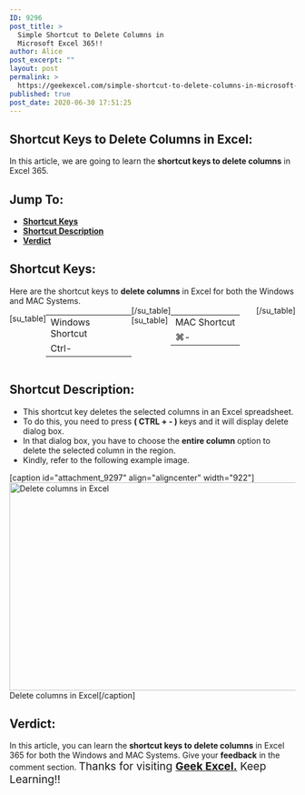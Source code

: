 ```yaml
---
ID: 9296
post_title: >
  Simple Shortcut to Delete Columns in
  Microsoft Excel 365!!
author: Alice
post_excerpt: ""
layout: post
permalink: >
  https://geekexcel.com/simple-shortcut-to-delete-columns-in-microsoft-excel-365/
published: true
post_date: 2020-06-30 17:51:25
---
```

<h2>Shortcut Keys to Delete Columns in Excel:</h2>
In this article, we are going to learn the <strong>shortcut keys to delete columns</strong> in Excel 365.
<h2>Jump To:</h2>
<ul>
 	<li><strong><a href="#1">Shortcut Keys</a></strong></li>
 	<li><strong><a href="#2">Shortcut Description</a></strong></li>
 	<li><strong><a href="#3">Verdict</a></strong></li>
</ul>
<h2 id="1">Shortcut Keys:</h2>
Here are the shortcut keys to <strong>delete columns</strong> in Excel for both the Windows and MAC Systems.
<div style="display: flex;">

[su_table]
<table>
<tbody>
<tr>
<td>Windows Shortcut</td>
</tr>
<tr>
<td style="display: flex;"><span class="key-flex"><span class="win-key" style="width: 120px;"><span class="custom-span-key">Ctrl</span></span></span><span class="key-flex"><span class="win-key"><span class="custom-span-key">-</span></span></span></td>
</tr>
</tbody>
</table>
[/su_table]
[su_table]
<table style="float: right;">
<tbody>
<tr>
<td>MAC Shortcut</td>
</tr>
<tr>
<td style="display: flex;"><span class="key-flex"><span class="mac-key"><span class="custom-span-key">⌘</span></span></span><span class="key-flex"><span class="mac-key"><span class="custom-span-key">-</span></span></span></td>
</tr>
</tbody>
</table>
[/su_table]

</div>
<h2 id="2">Shortcut Description:</h2>
<ul>
 	<li>This shortcut key deletes the selected columns in an Excel spreadsheet.</li>
 	<li>To do this, you need to press <strong>( CTRL + - ) </strong>keys and it will display delete dialog box.</li>
 	<li>In that dialog box, you have to choose the <strong>entire column</strong> option to delete the selected column in the region.</li>
 	<li>Kindly, refer to the following example image.</li>
</ul>
[caption id="attachment_9297" align="aligncenter" width="922"]<img class="size-full wp-image-9297" src="https://geekexcel.com/wp-content/uploads/2020/06/ezgif.com-optimize-89.gif" alt="Delete columns in Excel" width="922" height="366" /> Delete columns in Excel[/caption]
<h2 id="3">Verdict:</h2>
In this article, you can learn the <strong>shortcut keys to delete columns</strong> in Excel 365 for both the Windows and MAC Systems. Give your <strong>feedback</strong> in the comment section. <span style="font-size: 19px;">Thanks for visiting <strong><a href="https://geekexcel.com/">Geek Excel.</a></strong> Keep Learning!!</span>
